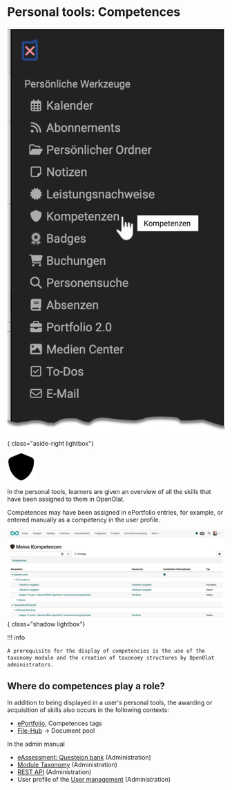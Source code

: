 # Personal tools: Competences

![pers_menu_competences_v1_de.png](assets/pers_menu_competences_v1_de.png){ class="aside-right lightbox"}

![icon_competences.png](assets/icon_competences.png)


In the personal tools, learners are given an overview of all the skills that have been assigned to them in OpenOlat. 

Competences may have been assigned in ePortfolio entries, for example, or entered manually as a competency in the user profile.

![pers_menu_competences_example_v1_de.png](assets/pers_menu_competences_example_v1_de.png){ class="shadow lightbox"}

!!! info

    A prerequisite for the display of competencies is the use of the taxonomy module and the creation of taxonomy structures by OpenOlat administrators.

## Where do competences play a role?

In addition to being displayed in a user's personal tools, the awarding or acquisition of skills also occurs in the following contexts:


- [ePortfolio](../area_modules/Competences_tags.md), Competences tags
- [File-Hub](../basic_concepts/File_Hub_Concept.md) -> Document pool

In the admin manual

- [eAssessment: Questeion bank](../../manual_admin/administration/eAssessment_Question_bank.md) (Administration)
- [Module Taxonomy](../../manual_admin/administration/Modules_Taxonomy.md) (Administration)
- [REST API](../../manual_admin/administration/REST_API.md) (Administration)
- User profile of the [User management](../../manual_admin/usermanagement/Configure_User.md) (Administration)




